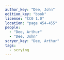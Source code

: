 ```yaml
---
author_key: "Dee, John"
edition_key: "book"
license: "CC0 1.0"
location: "page 454-455"
people:
  - "Dee, Arthur"
  - "Dee, John"
scryer_key: "Dee, Arthur"
tags:
  - scrying
---
```

